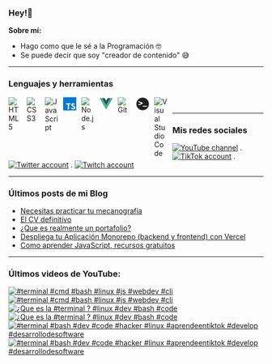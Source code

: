 ### Hey!👋
**Sobre mí:**
- Hago como que le sé a la Programación 🤓 
- Se puede decir que soy "creador de contenido" 😅

---
### Lenguajes y herramientas

<img align="left" alt="HTML5" width="26px" src="https://cdn.jsdelivr.net/gh/devicons/devicon/icons/html5/html5-original.svg" style="padding-right:10px;" />
<img align="left" alt="CSS3" width="26px" src="https://cdn.jsdelivr.net/gh/devicons/devicon/icons/css3/css3-original.svg" style="padding-right:10px;" />
<img align="left" alt="JavaScript" width="26px" src="https://cdn.jsdelivr.net/gh/devicons/devicon/icons/javascript/javascript-original.svg" style="padding-right:10px;" />
<img align="left" alt="Typescript" width="26px" src="https://raw.githubusercontent.com/github/explore/80688e429a7d4ef2fca1e82350fe8e3517d3494d/topics/typescript/typescript.png" style="padding-right:10px;" />
<img align="left" alt="Node.js" width="26px" src="https://cdn.jsdelivr.net/gh/devicons/devicon/icons/nodejs/nodejs-original.svg" style="padding-right:10px;" />
<img align="left" alt="Vue" width="26px" src="https://raw.githubusercontent.com/github/explore/80688e429a7d4ef2fca1e82350fe8e3517d3494d/topics/vue/vue.png" style="padding-right:10px;" />
<img align="left" alt="Git" width="26px" src="https://cdn.jsdelivr.net/gh/devicons/devicon/icons/git/git-original.svg" style="padding-right:10px;" />
<img align="left" alt="Terminal" width="26px" src="https://raw.githubusercontent.com/github/explore/d92924b1d925bb134e308bd29c9de6c302ed3beb/topics/terminal/terminal.png" style="padding-right:10px;" />
<img align="left" alt="Visual Studio Code" width="26px" src="https://cdn.jsdelivr.net/gh/devicons/devicon/icons/vscode/vscode-original.svg" style="padding-right:10px;" />

<br>

---
### Mis redes sociales

[![YouTube channel](https://img.shields.io/youtube/channel/subscribers/UCKMWXwHYoy920OFEN_BM5VQ?style=social)](https://www.youtube.com/@doneberdev)
 . [![TikTok account](https://img.shields.io/endpoint?logo=TikTok&style=social&url=https%3A%2F%2Fdoneber.dev%2Ftiktok-counter%2F)](https://www.tiktok.com/@doneberdev)
 . [![Twitter account](https://img.shields.io/twitter/follow/doneberdev?label=Followers&style=social)](https://twitter.com/doneberdev)
 . [![Twitch account](https://img.shields.io/twitch/status/doneberdev?style=social)](https://twitch.tv/doneberdev)
 
---
### Últimos posts de mi Blog

<!-- BLOG-POST-LIST:START -->
- [Necesitas practicar tu mecanografia](https://doneber.dev/blog/necesitas-practicar-tu-mecanografia/)
- [El CV definitivo](https://doneber.dev/blog/el-cv-definitivo/)
- [¿Que es realmente un portafolio?](https://doneber.dev/blog/que-es-realmente-un-portafolio/)
- [Despliega tu Aplicación Monorepo &lpar;backend y frontend&rpar; con Vercel](https://doneber.dev/blog/despliega-tu-aplicaci%C3%B3n-monorepo-backend-y-frontend-con-vercel/)
- [Como aprender JavaScript, recursos gratuitos](https://doneber.dev/blog/como-aprender-javascript-recursos-gratuitos/)
<!-- BLOG-POST-LIST:END -->
 
---
### Últimos videos de YouTube:

<!-- BEGIN YOUTUBE-CARDS -->
[![#terminal #cmd #bash #linux #js #webdev #cli](https://ytcards.demolab.com/?id=76ef31LN7Fk&title=%23terminal+%23cmd+%23bash+%23linux+%23js+%23webdev+%23cli&lang=en&timestamp=1704742069&background_color=%230f0f0f&title_color=%23ffffff&stats_color=%23dedede&max_title_lines=1&width=250&border_radius=5&duration=59 "#terminal #cmd #bash #linux #js #webdev #cli")](https://www.youtube.com/watch?v=76ef31LN7Fk#gh-dark-mode-only)[![#terminal #cmd #bash #linux #js #webdev #cli](https://ytcards.demolab.com/?id=76ef31LN7Fk&title=%23terminal+%23cmd+%23bash+%23linux+%23js+%23webdev+%23cli&lang=en&timestamp=1704742069&background_color=%230d1117&title_color=%23ffffff&stats_color=%23dedede&max_title_lines=1&width=250&border_radius=5&duration=59 "#terminal #cmd #bash #linux #js #webdev #cli")](https://www.youtube.com/watch?v=76ef31LN7Fk#gh-light-mode-only)
[![¿Que es la #terminal ? #linux #dev #bash #code](https://ytcards.demolab.com/?id=ygxPqnSp3wk&title=%C2%BFQue+es+la+%23terminal+%3F+%23linux+%23dev+%23bash+%23code&lang=en&timestamp=1704656370&background_color=%230f0f0f&title_color=%23ffffff&stats_color=%23dedede&max_title_lines=1&width=250&border_radius=5&duration=58 "¿Que es la #terminal ? #linux #dev #bash #code")](https://www.youtube.com/watch?v=ygxPqnSp3wk#gh-dark-mode-only)[![¿Que es la #terminal ? #linux #dev #bash #code](https://ytcards.demolab.com/?id=ygxPqnSp3wk&title=%C2%BFQue+es+la+%23terminal+%3F+%23linux+%23dev+%23bash+%23code&lang=en&timestamp=1704656370&background_color=%230d1117&title_color=%23ffffff&stats_color=%23dedede&max_title_lines=1&width=250&border_radius=5&duration=58 "¿Que es la #terminal ? #linux #dev #bash #code")](https://www.youtube.com/watch?v=ygxPqnSp3wk#gh-light-mode-only)
[![#terminal #bash #dev #code #hacker #linux #aprendeentiktok #develop #desarrollodesoftware](https://ytcards.demolab.com/?id=rRmUbjPsnpQ&title=%23terminal+%23bash+%23dev+%23code+%23hacker+%23linux+%23aprendeentiktok+%23develop+%23desarrollodesoftware&lang=en&timestamp=1704599074&background_color=%230f0f0f&title_color=%23ffffff&stats_color=%23dedede&max_title_lines=1&width=250&border_radius=5&duration=55 "#terminal #bash #dev #code #hacker #linux #aprendeentiktok #develop #desarrollodesoftware")](https://www.youtube.com/watch?v=rRmUbjPsnpQ#gh-dark-mode-only)[![#terminal #bash #dev #code #hacker #linux #aprendeentiktok #develop #desarrollodesoftware](https://ytcards.demolab.com/?id=rRmUbjPsnpQ&title=%23terminal+%23bash+%23dev+%23code+%23hacker+%23linux+%23aprendeentiktok+%23develop+%23desarrollodesoftware&lang=en&timestamp=1704599074&background_color=%230d1117&title_color=%23ffffff&stats_color=%23dedede&max_title_lines=1&width=250&border_radius=5&duration=55 "#terminal #bash #dev #code #hacker #linux #aprendeentiktok #develop #desarrollodesoftware")](https://www.youtube.com/watch?v=rRmUbjPsnpQ#gh-light-mode-only)
<!-- END YOUTUBE-CARDS -->
